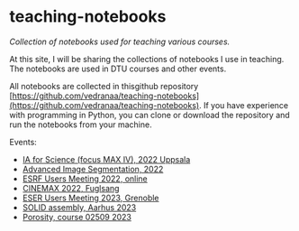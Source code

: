 # teaching-notebooks
*Collection of notebooks used for teaching various courses.*


At this site, I will be sharing the collections of notebooks I use in teaching. The notebooks are used in DTU courses and other events.

All notebooks are collected in thisgithub repository [https://github.com/vedranaa/teaching-notebooks](https://github.com/vedranaa/teaching-notebooks). If you have experience with programming in Python, you can clone or download the repository and run the notebooks from your machine.

Events:
 - [IA for Science (focus MAX IV), 2022 Uppsala](https://htmlpreview.github.io/?https://github.com/vedranaa/teaching-notebooks/blob/main/events/IA_for_science_2022.html)
 - [Advanced Image Segmentation, 2022](https://htmlpreview.github.io/?https://github.com/vedranaa/teaching-notebooks/blob/main/events/Advanced_segmentation_2022.html)
 - [ESRF Users Meeting 2022, online](https://htmlpreview.github.io/?https://github.com/vedranaa/teaching-notebooks/blob/main/events/ESRF_UM_2022.html)
 - [CINEMAX 2022, Fuglsang](events/CINEMAX_2022.md)
- [ESER Users Meeting 2023, Grenoble](events/ESRF_UM_2023.md)
- [SOLID assembly, Aarhus 2023](events/SOLID_assembly_2023.md)
- [Porosity, course 02509 2023](events/Course_02509_week6_2023.md)
